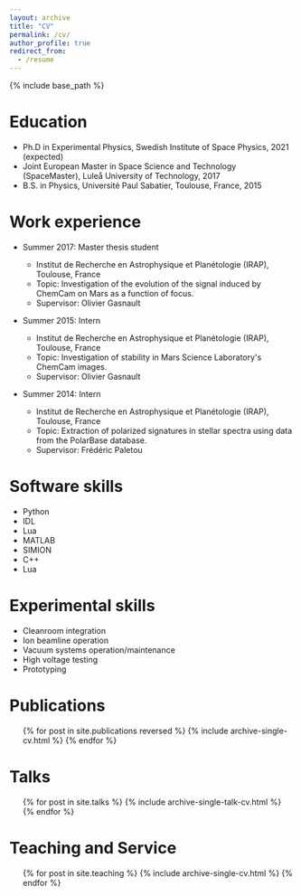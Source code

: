 ```yaml
---
layout: archive
title: "CV"
permalink: /cv/
author_profile: true
redirect_from:
  - /resume
---
```


{% include base_path %}

Education
======
* Ph.D in Experimental Physics, Swedish Institute of Space Physics, 2021 (expected)
* Joint European Master in Space Science and Technology (SpaceMaster), Lule&aring; University of Technology, 2017
* B.S. in Physics, Universit&eacute; Paul Sabatier, Toulouse, France, 2015

Work experience
======
* Summer 2017: Master thesis student
  * Institut de Recherche en Astrophysique et Plan&eacute;tologie (IRAP), Toulouse, France
  * Topic: Investigation of the evolution of the signal induced by ChemCam on Mars as a function of focus. 
  * Supervisor: Olivier Gasnault

* Summer 2015: Intern
  * Institut de Recherche en Astrophysique et Plan&eacute;tologie (IRAP), Toulouse, France
  * Topic: Investigation of stability in Mars Science Laboratory's ChemCam images.
  * Supervisor: Olivier Gasnault

* Summer 2014: Intern
  * Institut de Recherche en Astrophysique et Plan&eacute;tologie (IRAP), Toulouse, France
  * Topic: Extraction of polarized signatures in stellar spectra using data from the PolarBase database.
  * Supervisor: Fr&eacute;d&eacute;ric Paletou
  
Software skills
======
* Python
* IDL
* Lua
* MATLAB
* SIMION
* C++
* Lua

Experimental skills
======
* Cleanroom integration
* Ion beamline operation
* Vacuum systems operation/maintenance
* High voltage testing
* Prototyping

Publications
======
  <ul>{% for post in site.publications reversed %}
    {% include archive-single-cv.html %}
  {% endfor %}</ul>
  
Talks
======
  <ul>{% for post in site.talks %}
    {% include archive-single-talk-cv.html %}
  {% endfor %}</ul>
  
Teaching and Service
======
  <ul>{% for post in site.teaching %}
    {% include archive-single-cv.html %}
  {% endfor %}</ul>
  

